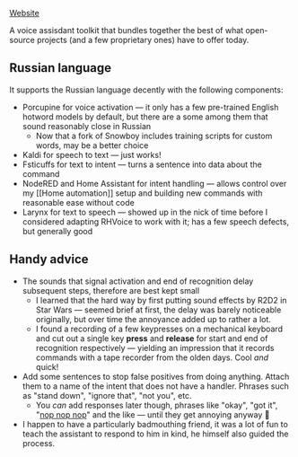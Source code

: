 [Website](https://rhasspy.readthedocs.io/en/latest/)

A voice assisdant toolkit that bundles together the best of what open-source projects (and a few proprietary ones) have to offer today.

## Russian language

It supports the Russian language decently with the following components:

* Porcupine for voice activation — it only has a few pre-trained English hotword models by default, but there are a some among them that sound reasonably close in Russian
    * Now that a fork of Snowboy includes training scripts for custom words, may be a better choice
* Kaldi for speech to text — just works!
* Fsticuffs for text to intent — turns a sentence into data about the command
* NodeRED and Home Assistant for intent handling — allows control over my [[Home automation]] setup and building new commands with reasonable ease without code
* Larynx for text to speech — showed up in the nick of time before I considered adapting RHVoice to work with it; has a few speech defects, but generally good

## Handy advice

* The sounds that signal activation and end of recognition delay subsequent steps, therefore are best kept small
    * I learned that the hard way by first putting sound effects by R2D2 in Star Wars — seemed brief at first, the delay was barely noticeable originally, but over time the annoyance added up to rather a lot.
    * I found a recording of a few keypresses on a mechanical keyboard and cut out a single key **press** and **release** for start and end of recognition respectively — yielding an impression that it records commands with a tape recorder from the olden days. Cool *and* quick!
* Add some sentences to stop false positives from doing anything. Attach them to a name of the intent that does not have a handler. Phrases such as "stand down", "ignore that", "not you", etc.
    * You *can* add responses later though, phrases like "okay", "got it", "[nop nop nop](https://en.wikipedia.org/wiki/NOP_(code))" and the like — until they get annoying anyway 🙂
* I happen to have a particularly badmouthing friend, it was a lot of fun to teach the assistant to respond to him in kind, he himself also guided the process.
